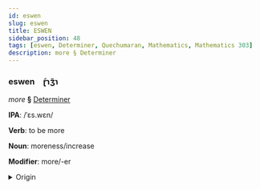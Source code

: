 ```yaml
---
id: eswen
slug: eswen
title: ESWEN
sidebar_position: 48
tags: [eswen, Determiner, Quechumaran, Mathematics, Mathematics 303]
description: more § Determiner
---
```


### eswen&emsp;<span kind="abugida">ɽ́ɿʒ̃ɿ</span>

*more* **§** [Determiner](../../tags/Determiner)

**IPA**: /ˈɛs.wɛn/

**Verb**: to be more

**Noun**: moreness/increase

**Modifier**: more/-er

<details>
    <summary>Origin</summary>
    Quechua aswan /ˈæswæn/<br/>
    <em>Quechumaran Language Family</em>
</details>